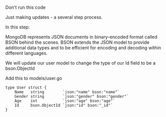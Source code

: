 Don't run this code

Just making updates - a several step process.

In this step:

MongoDB represents JSON documents in binary-encoded format called BSON behind the scenes. BSON extends the JSON model to provide additional data types and to be efficient for encoding and decoding within different languages.

We will update our user model to change the type of our Id field to be a bson.ObjectId

Add this to models/user.go

```
type User struct {
	Name   string        `json:"name" bson:"name"`
	Gender string        `json:"gender" bson:"gender"`
	Age    int           `json:"age" bson:"age"`
	Id     bson.ObjectId `json:"id" bson:"_id"`
}

```